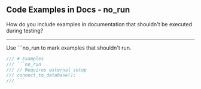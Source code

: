 ## Code Examples in Docs - no_run

How do you include examples in documentation that shouldn't be executed during testing?

---

Use ```no_run to mark examples that shouldn't run.

```rust
/// # Examples
/// ```no_run
/// // Requires external setup
/// connect_to_database();
/// ```
```

